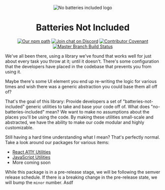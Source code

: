 <p align="center">
    <img alt="No batteries included logo" src="./logo.png"/>
</p>
<h1 align="center">
  Batteries Not Included
</h1>
<div align="center">

[![Our npm path](https://badgen.net/npm/v/batteries-not-included)](https://www.npmjs.com/package/batteries-not-included/)
[![Join chat on Discord](https://badgen.net/badge/discord/join%20chat/7289DA?icon=discord)](https://discord.gg/FMcvc6T)
[![Contributor Covenant](https://img.shields.io/badge/Contributor%20Covenant-v1.4%20adopted-ff69b4.svg)](CODE_OF_CONDUCT.md)
[![Master Branch Build Status](https://travis-ci.org/unicorn-utterances/batteries-not-included.svg?branch=master)](https://travis-ci.org/unicorn-utterances/batteries-not-included)

</div>

We've all been there, using a library we've found that works well for just about every task you throw at it; until it doesn't.
There's some configuration that the developers have placed in the codebase that prevents you from using it.

Maybe there's some UI element you end up re-writing the logic for various times and wish there was a generic abstraction you could base them all off of?

That's the goal of this library: Provide developers a set of "batteries-not-included" generic utilities to take and base your code off of. What does "no-batteries-included" mean? We want to make no assumptions about the
places you'll be using the code. By making these utilities small-scale and abstracted, we have the ability to make our code modular and highly customizable.

Still having a hard time understanding what I mean? That's perfectly normal. Take a look around our packages for various items:

- [React A11Y Utilities](./src/react/README.md)
- [JavaScript Utilities](./src/utils/README.md)
- More coming soon

While this package is in a pre-release stage, we will be following the semver
release schedule. If there is a breaking change in the pre-release state, we will bump the `minor`
number.
Asdf
